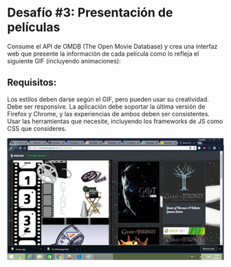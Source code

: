 # Desafío #3: Presentación de películas

Consume el API de OMDB (The Open Movie Database) y crea una interfaz web que presente la información de cada película como lo refleja el siguiente GIF (incluyendo animaciones):

## Requisitos:
Los estilos deben darse según el GIF, pero pueden usar su creatividad. 
Debe ser responsive.
La aplicación debe soportar la última versión de Firefox y Chrome, y las experiencias de ambos deben ser consistentes.
Usar las herramientas que necesite, incluyendo los frameworks de JS como CSS que consideres. 

![show movies](./assets/images/Show-movies.png)